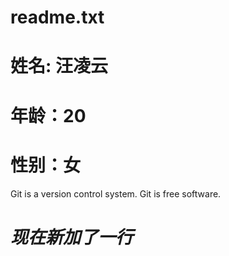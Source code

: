 # readme.txt
# **姓名**: **汪凌云**

# **年龄**：**20**

# **性别**：**女**

Git is a version control system.
Git is free software.

# *现在新加了一行*


